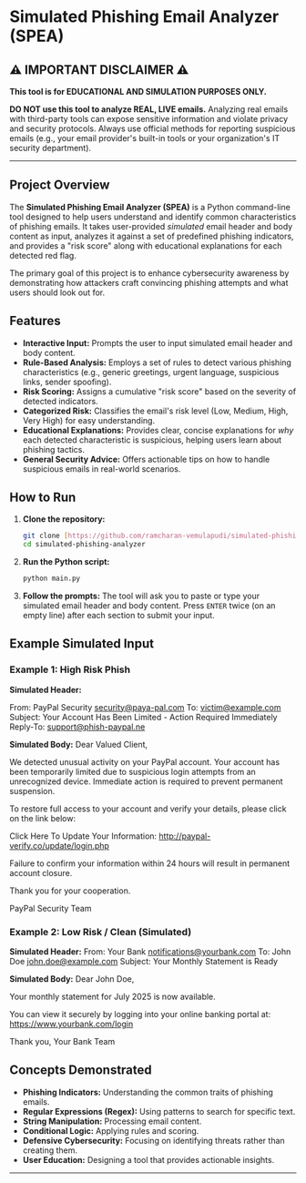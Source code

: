 # Simulated Phishing Email Analyzer (SPEA)

## ⚠️ IMPORTANT DISCLAIMER ⚠️

**This tool is for EDUCATIONAL AND SIMULATION PURPOSES ONLY.**

**DO NOT use this tool to analyze REAL, LIVE emails.** Analyzing real emails with third-party tools can expose sensitive information and violate privacy and security protocols. Always use official methods for reporting suspicious emails (e.g., your email provider's built-in tools or your organization's IT security department).

---

## Project Overview

The **Simulated Phishing Email Analyzer (SPEA)** is a Python command-line tool designed to help users understand and identify common characteristics of phishing emails. It takes user-provided *simulated* email header and body content as input, analyzes it against a set of predefined phishing indicators, and provides a "risk score" along with educational explanations for each detected red flag.

The primary goal of this project is to enhance cybersecurity awareness by demonstrating how attackers craft convincing phishing attempts and what users should look out for.

## Features

* **Interactive Input:** Prompts the user to input simulated email header and body content.
* **Rule-Based Analysis:** Employs a set of rules to detect various phishing characteristics (e.g., generic greetings, urgent language, suspicious links, sender spoofing).
* **Risk Scoring:** Assigns a cumulative "risk score" based on the severity of detected indicators.
* **Categorized Risk:** Classifies the email's risk level (Low, Medium, High, Very High) for easy understanding.
* **Educational Explanations:** Provides clear, concise explanations for *why* each detected characteristic is suspicious, helping users learn about phishing tactics.
* **General Security Advice:** Offers actionable tips on how to handle suspicious emails in real-world scenarios.

## How to Run

1.  **Clone the repository:**
    ```bash
    git clone [https://github.com/ramcharan-vemulapudi/simulated-phishing-analyzer.git](https:/ramcharan-vemulapudi/github.com//simulated-phishing-analyzer.git)
    cd simulated-phishing-analyzer
    ```

2.  **Run the Python script:**
    ```bash
    python main.py
    ```

3.  **Follow the prompts:** The tool will ask you to paste or type your simulated email header and body content. Press `ENTER` twice (on an empty line) after each section to submit your input.

## Example Simulated Input

### Example 1: High Risk Phish

**Simulated Header:**

From: PayPal Security security@paya-pal.com
To: victim@example.com
Subject: Your Account Has Been Limited - Action Required Immediately
Reply-To: support@phish-paypal.ne

**Simulated Body:**
Dear Valued Client,

We detected unusual activity on your PayPal account. Your account has been temporarily limited due to suspicious login attempts from an unrecognized device. Immediate action is required to prevent permanent suspension.

To restore full access to your account and verify your details, please click on the link below:

Click Here To Update Your Information: http://paypal-verify.co/update/login.php

Failure to confirm your information within 24 hours will result in permanent account closure.

Thank you for your cooperation.

PayPal Security Team


### Example 2: Low Risk / Clean (Simulated)

**Simulated Header:**
From: Your Bank notifications@yourbank.com
To: John Doe john.doe@example.com
Subject: Your Monthly Statement is Ready


**Simulated Body:**
Dear John Doe,

Your monthly statement for July 2025 is now available.

You can view it securely by logging into your online banking portal at:
https://www.yourbank.com/login

Thank you,
Your Bank Team


## Concepts Demonstrated

* **Phishing Indicators:** Understanding the common traits of phishing emails.
* **Regular Expressions (Regex):** Using patterns to search for specific text.
* **String Manipulation:** Processing email content.
* **Conditional Logic:** Applying rules and scoring.
* **Defensive Cybersecurity:** Focusing on identifying threats rather than creating them.
* **User Education:** Designing a tool that provides actionable insights.


---
